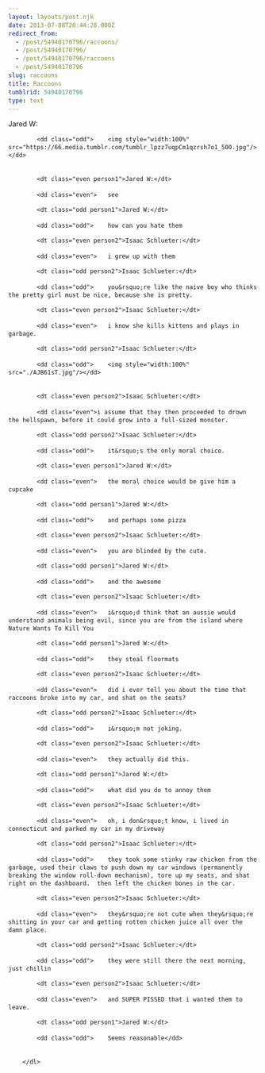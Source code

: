 ```yaml
---
layout: layouts/post.njk
date: 2013-07-08T20:44:28.000Z
redirect_from:
  - /post/54940170796/raccoons/
  - /post/54940170796/
  - /post/54940170796/raccoons
  - /post/54940170796
slug: raccoons
title: Raccoons
tumblrid: 54940170796
type: text
---
```

<dl class="chat"><dt class="odd person1">Jared W:</dt>
            
            <dd class="odd">    <img style="width:100%" src="https://66.media.tumblr.com/tumblr_lpzz7uqpCm1qzrsh7o1_500.jpg"/></dd>
            
            
            <dt class="even person1">Jared W:</dt>
            
            <dd class="even">   see
</dd>
            
            
            <dt class="odd person1">Jared W:</dt>
            
            <dd class="odd">    how can you hate them
</dd>
            
            
            <dt class="even person2">Isaac Schlueter:</dt>
            
            <dd class="even">   i grew up with them
</dd>
            
            
            <dt class="odd person2">Isaac Schlueter:</dt>
            
            <dd class="odd">    you&rsquo;re like the naive boy who thinks the pretty girl must be nice, because she is pretty.
</dd>
            
            
            <dt class="even person2">Isaac Schlueter:</dt>
            
            <dd class="even">   i know she kills kittens and plays in garbage.
</dd>
            
            
            <dt class="odd person2">Isaac Schlueter:</dt>
            
            <dd class="odd">    <img style="width:100%" src="./AJB61sT.jpg"/></dd>
            
            
            <dt class="even person2">Isaac Schlueter:</dt>
            
            <dd class="even">i assume that they then proceeded to drown the hellspawn, before it could grow into a full-sized monster.
</dd>
            
            
            <dt class="odd person2">Isaac Schlueter:</dt>
            
            <dd class="odd">    it&rsquo;s the only moral choice.
</dd>
            
            
            <dt class="even person1">Jared W:</dt>
            
            <dd class="even">   the moral choice would be give him a cupcake
</dd>
            
            
            <dt class="odd person1">Jared W:</dt>
            
            <dd class="odd">    and perhaps some pizza
</dd>
            
            
            <dt class="even person2">Isaac Schlueter:</dt>
            
            <dd class="even">   you are blinded by the cute.
</dd>
            
            
            <dt class="odd person1">Jared W:</dt>
            
            <dd class="odd">    and the awesome
</dd>
            
            
            <dt class="even person2">Isaac Schlueter:</dt>
            
            <dd class="even">   i&rsquo;d think that an aussie would understand animals being evil, since you are from the island where Nature Wants To Kill You
</dd>
            
            
            <dt class="odd person1">Jared W:</dt>
            
            <dd class="odd">    they steal floormats
</dd>
            
            
            <dt class="even person2">Isaac Schlueter:</dt>
            
            <dd class="even">   did i ever tell you about the time that raccoons broke into my car, and shat on the seats?
</dd>
            
            
            <dt class="odd person2">Isaac Schlueter:</dt>
            
            <dd class="odd">    i&rsquo;m not joking.
</dd>
            
            
            <dt class="even person2">Isaac Schlueter:</dt>
            
            <dd class="even">   they actually did this.
</dd>
            
            
            <dt class="odd person1">Jared W:</dt>
            
            <dd class="odd">    what did you do to annoy them
</dd>
            
            
            <dt class="even person2">Isaac Schlueter:</dt>
            
            <dd class="even">   oh, i don&rsquo;t know, i lived in connecticut and parked my car in my driveway
</dd>
            
            
            <dt class="odd person2">Isaac Schlueter:</dt>
            
            <dd class="odd">    they took some stinky raw chicken from the garbage, used their claws to push down my car windows (permanently breaking the window roll-down mechanism), tore up my seats, and shat right on the dashboard.  then left the chicken bones in the car.
</dd>
            
            
            <dt class="even person2">Isaac Schlueter:</dt>
            
            <dd class="even">   they&rsquo;re not cute when they&rsquo;re shitting in your car and getting rotten chicken juice all over the damn place.
</dd>
            
            
            <dt class="odd person2">Isaac Schlueter:</dt>
            
            <dd class="odd">    they were still there the next morning, just chillin
</dd>
            
            
            <dt class="even person2">Isaac Schlueter:</dt>
            
            <dd class="even">   and SUPER PISSED that i wanted them to leave.
</dd>
            
            
            <dt class="odd person1">Jared W:</dt>
            
            <dd class="odd">    Seems reasonable</dd>
            
          
        </dl>
